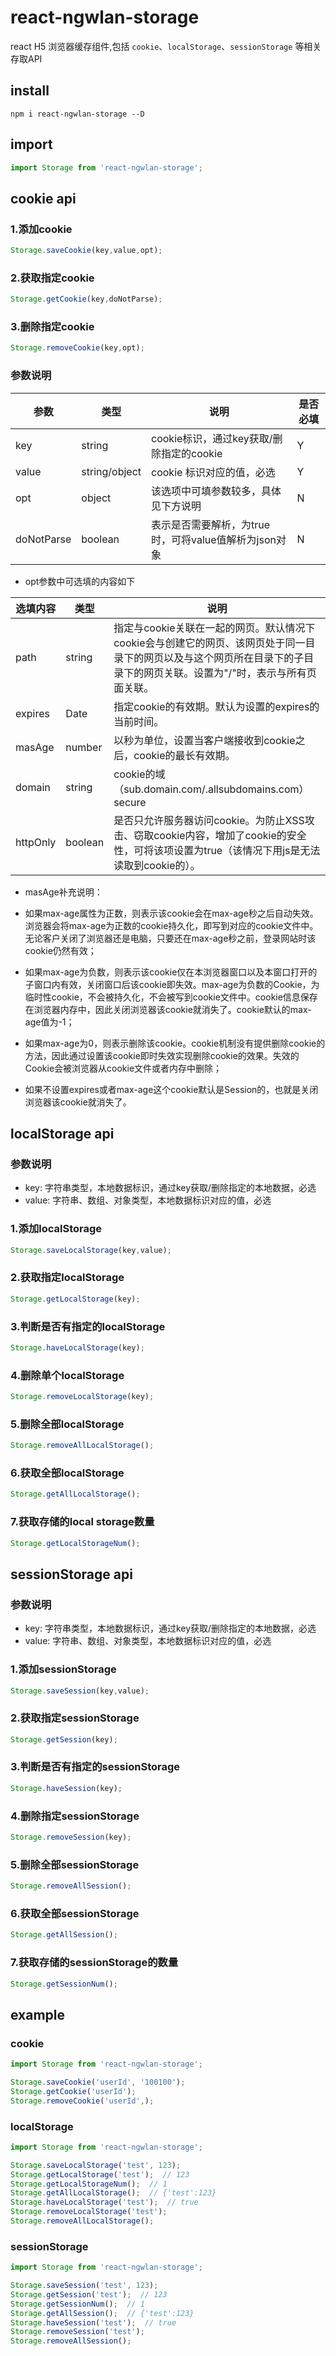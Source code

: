# react-ngwlan-storage

react H5 浏览器缓存组件,包括 `cookie`、`localStorage`、`sessionStorage` 等相关存取API

## install

```shell
npm i react-ngwlan-storage --D
```

## import

```javascript
import Storage from 'react-ngwlan-storage';
```

## cookie api

### 1.添加cookie

```javascript
Storage.saveCookie(key,value,opt);
```

### 2.获取指定cookie

```javascript
Storage.getCookie(key,doNotParse);
```

### 3.删除指定cookie

```javascript
Storage.removeCookie(key,opt);
```

### 参数说明

参数         | 类型            | 说明                                | 是否必填
---------- | ------------- | --------------------------------- | ----
key        | string        | cookie标识，通过key获取/删除指定的cookie      | Y
value      | string/object | cookie 标识对应的值，必选                  | Y
opt        | object        | 该选项中可填参数较多，具体见下方说明                | N
doNotParse | boolean       | 表示是否需要解析，为true时，可将value值解析为json对象 | N

- opt参数中可选填的内容如下

选填内容     | 类型      | 说明
-------- | ------- | --------------------------------------------------------------------------------------------
path     | string  | 指定与cookie关联在一起的网页。默认情况下cookie会与创建它的网页、该网页处于同一目录下的网页以及与这个网页所在目录下的子目录下的网页关联。设置为"/"时，表示与所有页面关联。
expires  | Date    | 指定cookie的有效期。默认为设置的expires的当前时间。
masAge   | number  | 以秒为单位，设置当客户端接收到cookie之后，cookie的最长有效期。
domain   | string  | cookie的域（sub.domain.com/.allsubdomains.com） secure                                           | boolean | 指定在网络上如何传输cookie，默认是不安全的，通过一个普通的http连接传输。设置为true时，表示只能通过https协议连接传输，增强安全性。
httpOnly | boolean | 是否只允许服务器访问cookie。为防止XSS攻击、窃取cookie内容，增加了cookie的安全性，可将该项设置为true（该情况下用js是无法读取到cookie的）。

- masAge补充说明：

- 如果max-age属性为正数，则表示该cookie会在max-age秒之后自动失效。浏览器会将max-age为正数的cookie持久化，即写到对应的cookie文件中。无论客户关闭了浏览器还是电脑，只要还在max-age秒之前，登录网站时该cookie仍然有效；

- 如果max-age为负数，则表示该cookie仅在本浏览器窗口以及本窗口打开的子窗口内有效，关闭窗口后该cookie即失效。max-age为负数的Cookie，为临时性cookie，不会被持久化，不会被写到cookie文件中。cookie信息保存在浏览器内存中，因此关闭浏览器该cookie就消失了。cookie默认的max-age值为-1；

- 如果max-age为0，则表示删除该cookie。cookie机制没有提供删除cookie的方法，因此通过设置该cookie即时失效实现删除cookie的效果。失效的Cookie会被浏览器从cookie文件或者内存中删除；

- 如果不设置expires或者max-age这个cookie默认是Session的，也就是关闭浏览器该cookie就消失了。

## localStorage api

### 参数说明

- key: 字符串类型，本地数据标识，通过key获取/删除指定的本地数据，必选
- value: 字符串、数组、对象类型，本地数据标识对应的值，必选

### 1.添加localStorage

```javascript
Storage.saveLocalStorage(key,value);
```

### 2.获取指定localStorage

```javascript
Storage.getLocalStorage(key);
```

### 3.判断是否有指定的localStorage

```javascript
Storage.haveLocalStorage(key);
```

### 4.删除单个localStorage

```javascript
Storage.removeLocalStorage(key);
```

### 5.删除全部localStorage

```javascript
Storage.removeAllLocalStorage();
```

### 6.获取全部localStorage

```javascript
Storage.getAllLocalStorage();
```

### 7.获取存储的local storage数量

```javascript
Storage.getLocalStorageNum();
```

## sessionStorage api

### 参数说明

- key: 字符串类型，本地数据标识，通过key获取/删除指定的本地数据，必选
- value: 字符串、数组、对象类型，本地数据标识对应的值，必选

### 1.添加sessionStorage

```javascript
Storage.saveSession(key,value);
```

### 2.获取指定sessionStorage

```javascript
Storage.getSession(key);
```

### 3.判断是否有指定的sessionStorage

```javascript
Storage.haveSession(key);
```

### 4.删除指定sessionStorage

```javascript
Storage.removeSession(key);
```

### 5.删除全部sessionStorage

```javascript
Storage.removeAllSession();
```

### 6.获取全部sessionStorage

```javascript
Storage.getAllSession();
```

### 7.获取存储的sessionStorage的数量

```javascript
Storage.getSessionNum();
```

## example

### cookie

```javascript
import Storage from 'react-ngwlan-storage';

Storage.saveCookie('userId', '100100');
Storage.getCookie('userId');
Storage.removeCookie('userId',);
```

### localStorage

```javascript
import Storage from 'react-ngwlan-storage';

Storage.saveLocalStorage('test', 123);
Storage.getLocalStorage('test');  // 123
Storage.getLocalStorageNum();  // 1
Storage.getAllLocalStorage();  // {'test':123}
Storage.haveLocalStorage('test');  // true
Storage.removeLocalStorage('test');
Storage.removeAllLocalStorage();
```

### sessionStorage

```javascript
import Storage from 'react-ngwlan-storage';

Storage.saveSession('test', 123);
Storage.getSession('test');  // 123
Storage.getSessionNum();  // 1
Storage.getAllSession();  // {'test':123}
Storage.haveSession('test');  // true
Storage.removeSession('test');
Storage.removeAllSession();
```

